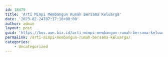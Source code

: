 ```yaml
---
id: 18479
title: 'Arti Mimpi Membangun Rumah Bersama Keluarga'
date: '2023-02-24T07:17:10+00:00'
author: admin
layout: post
guid: 'https://bos.awn.biz.id/arti-mimpi-membangun-rumah-bersama-keluarga/'
permalink: /arti-mimpi-membangun-rumah-bersama-keluarga/
categories:
    - Uncategorized
---
```


